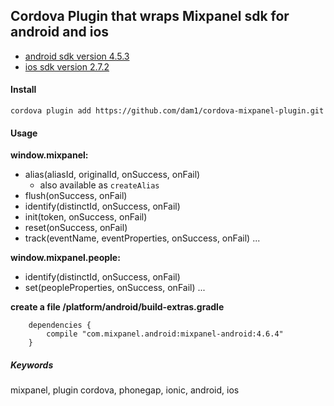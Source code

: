 
## Cordova Plugin that wraps Mixpanel sdk for android and ios

- [android sdk version 4.5.3](https://github.com/mixpanel/mixpanel-android/tree/v4.5.3)
- [ios sdk version 2.7.2](https://github.com/mixpanel/mixpanel-iphone/tree/v2.7.2)

#### Install

```
cordova plugin add https://github.com/dam1/cordova-mixpanel-plugin.git
```

#### Usage

**window.mixpanel:**

- alias(aliasId, originalId, onSuccess, onFail)
  - also available as ```createAlias```
- flush(onSuccess, onFail)
- identify(distinctId, onSuccess, onFail)
- init(token, onSuccess, onFail)
- reset(onSuccess, onFail)
- track(eventName, eventProperties, onSuccess, onFail)
...

**window.mixpanel.people:**

- identify(distinctId, onSuccess, onFail)
- set(peopleProperties, onSuccess, onFail)
...


**create a file /platform/android/build-extras.gradle**

        dependencies {
            compile "com.mixpanel.android:mixpanel-android:4.6.4"
        }

##### Keywords
mixpanel, plugin cordova, phonegap, ionic, android, ios

